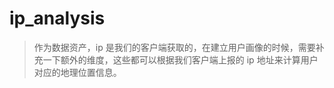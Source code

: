 # ip_analysis

> 作为数据资产，ip 是我们的客户端获取的，在建立用户画像的时候，需要补充一下额外的维度，这些都可以根据我们客户端上报的 ip 地址来计算用户对应的地理位置信息。


